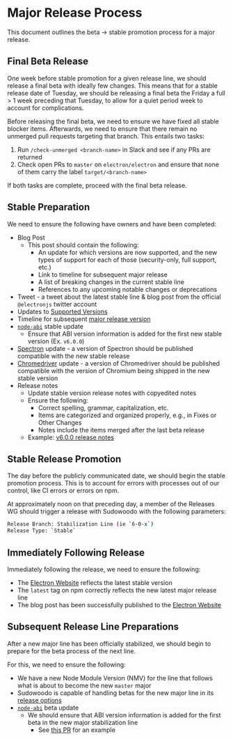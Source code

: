 # Major Release Process

This document outlines the beta -> stable promotion process for a major release.

## Final Beta Release

One week before stable promotion for a given release line, we should release a final beta with ideally few changes. This means that for a stable release date of Tuesday, we should be releasing a final beta the Friday a full > 1 week preceding that Tuesday, to allow for a quiet period week to account for complications.

Before releasing the final beta, we need to ensure we have fixed all stable blocker items. Afterwards, we need to ensure that there remain no unmerged pull requests targeting that branch. This entails two tasks:

1) Run `/check-unmerged <branch-name>` in Slack and see if any PRs are returned
2) Check open PRs to `master` on `electron/electron` and ensure that none of them carry the label `target/<branch-name>`

If both tasks are complete, proceed with the final beta release.

## Stable Preparation

We need to ensure the following have owners and have been completed:

* Blog Post
  * This post should contain the following:
    * An update for which versions are now supported, and the new types of support for each of those (security-only, full support, etc.)
    * Link to timeline for subsequent major release
    * A list of breaking changes in the current stable line
    * References to any upcoming notable changes or deprecations
* Tweet - a tweet about the latest stable line & blog post from the official `@electronjs` twitter account
* Updates to [Supported Versions](https://github.com/electron/electron/blob/master/docs/tutorial/support.md#currently-supported-versions)
* Timeline for subsequent [major release version](https://electronjs.org/docs/tutorial/electron-timelines)
* [`node-abi`](https://github.com/lgeiger/node-abi) stable update
  * Ensure that ABI version information is added for the first new stable version (Ex. `v6.0.0`)
* [Spectron](https://github.com/electron-userland/spectron) update - a version of Spectron should be published compatible with the new stable release
* [Chromedriver](https://github.com/electron/chromedriver) update - a version of Chromedriver should be published compatible with the version of Chromium being shipped in the new stable version
* Release notes
    * Update stable version release notes with copyedited notes
    * Ensure the following:
        * Correct spelling, grammar, capitalization, etc.
        * Items are categorized and organized properly, e.g., in Fixes or Other Changes
        * Notes include the items merged after the last beta release
    * Example: [v6.0.0 release notes](https://github.com/electron/electron/releases/tag/v6.0.0)

## Stable Release Promotion

The day before the publicly communicated date, we should begin the stable promotion process. This is to account for errors with processes out of our control, like CI errors or errors on npm.

At approximately noon on that preceding day, a member of the Releases WG should trigger a release with Sudowoodo with the following parameters:

```sh
Release Branch: Stabilization Line (ie `6-0-x`)
Release Type: `Stable`
```

## Immediately Following Release

Immediately following the release, we need to ensure the following:

* The [Electron Website](https://electronjs.org) reflects the latest stable version
* The `latest` tag on npm correctly reflects the new latest major release line
* The blog post has been successfully published to the [Electron Website](https://electronjs.org)

## Subsequent Release Line Preparations

After a new major line has been officially stabilized, we should begin to prepare for the beta process of the next line.

For this, we need to ensure the following:

* We have a new Node Module Version (NMV) for the line that follows what is about to become the new `master` major
* Sudowoodo is capable of handling betas for the new major line in its [release options](https://github.com/electron/sudowoodo/blob/master/src/slack-manager.ts#L240-L265)
* [`node-abi`](https://github.com/lgeiger/node-abi) beta update
  * We should ensure that ABI version information is added for the first beta in the new major stabilization line
    * See [this PR](https://github.com/lgeiger/node-abi/pull/67) for an example

